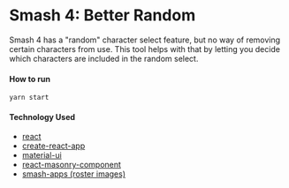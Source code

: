 Smash 4: Better Random
===

Smash 4 has a "random" character select feature, but no way of removing 
certain characters from use. This tool helps with that by letting you 
decide which characters are included in the random select.

#### How to run
```
yarn start
```

#### Technology Used
* [react](https://github.com/facebook/react)
* [create-react-app](https://github.com/facebookincubator/create-react-app)
* [material-ui](https://github.com/callemall/material-ui)
* [react-masonry-component](https://github.com/eiriklv/react-masonry-component)
* [smash-apps (roster images)](https://github.com/quetzle/smash-apps)
